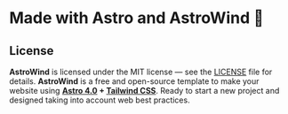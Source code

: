 

# Made with Astro and AstroWind 🚀 

## License

**AstroWind** is licensed under the MIT license — see the [LICENSE](./LICENSE.md) file for details.
**AstroWind** is a free and open-source template to make your website using **[Astro 4.0](https://astro.build/) + [Tailwind CSS](https://tailwindcss.com/)**. Ready to start a new project and designed taking into account web best practices.

